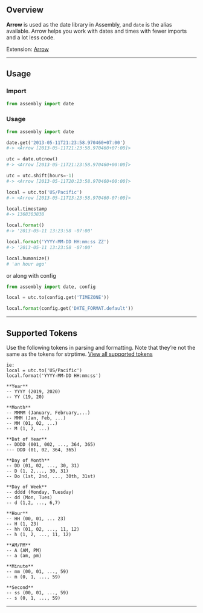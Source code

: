 


## Overview

**Arrow** is used as the date library in Assembly,  and `date` is the alias available. Arrow helps you work with dates and times with fewer imports and a lot less code.

Extension: <a href="https://arrow.readthedocs.io/en/latest/" target="_blank">Arrow</a>

---

## Usage

### Import

```python
from assembly import date
```

### Usage

```python
from assembly import date

date.get('2013-05-11T21:23:58.970460+07:00')
#-> <Arrow [2013-05-11T21:23:58.970460+07:00]>

utc = date.utcnow()
#-> <Arrow [2013-05-11T21:23:58.970460+00:00]>

utc = utc.shift(hours=-1)
#-> <Arrow [2013-05-11T20:23:58.970460+00:00]>

local = utc.to('US/Pacific')
#-> <Arrow [2013-05-11T13:23:58.970460-07:00]>

local.timestamp
#-> 1368303838

local.format()
#-> '2013-05-11 13:23:58 -07:00'

local.format('YYYY-MM-DD HH:mm:ss ZZ')
#-> '2013-05-11 13:23:58 -07:00'

local.humanize()
# 'an hour ago'

```

or along with config

```python
from assembly import date, config

local = utc.to(config.get('TIMEZONE'))

local.format(config.get('DATE_FORMAT.default'))

```

---

## Supported Tokens


Use the following tokens in parsing and formatting. Note that they’re not the same as the tokens for strptime. <a href="https://arrow.readthedocs.io/en/latest/#supported-tokens" target="_blank">View all supported tokens</a>


```
ie:
local = utc.to('US/Pacific')
local.format('YYYY-MM-DD HH:mm:ss')

**Year**
-- YYYY (2019, 2020)
-- YY (19, 20)

**Month**
-- MMMM (January, February,...)
-- MMM (Jan, Feb, ...)
-- MM (01, 02, ...)
-- M (1, 2, ...)

**Dat of Year**
-- DDDD (001, 002, ..., 364, 365)
--- DDD (01, 02, 364, 365)

**Day of Month**
-- DD (01, 02, ..., 30, 31)
-- D (1, 2,..., 30, 31)
-- Do (1st, 2nd, ..., 30th, 31st)

**Day of Week**
-- dddd (Monday, Tuesday)
-- dd (Mon, Tues)
-- d (1,2, ..., 6,7)

**Hour**
-- HH (00, 01, ... 23)
-- H (1, 23)
-- hh (01, 02, ..., 11, 12)
-- h (1, 2, ..., 11, 12)

**AM/PM**
-- A (AM, PM)
-- a (am, pm)

**Minute**
-- mm (00, 01, ..., 59)
-- m (0, 1, ..., 59)

**Second**
-- ss (00, 01, ..., 59)
-- s (0, 1, ..., 59)

```

---


